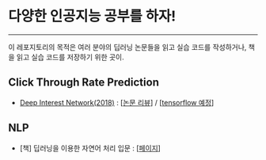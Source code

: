 
# 다양한 인공지능 공부를 하자!
---
이 레포지토리의 목적은 여러 분야의 딥러닝 논문들을 읽고 실습 코드를 작성하거나, 책을 읽고 실습 코드를 저장하기 위한 곳이.

## Click Through Rate Prediction

* [Deep Interest Network(2018)](https://arxiv.org/abs/1706.06978?context=cs) : [[논문 리뷰](https://yhyuntak.github.io/click-through%20rate%20prediction/%EB%85%BC%EB%AC%B8%20%EB%A6%AC%EB%B7%B0/Deep_interest_Network/)] / [[tensorflow 예정]()]


## NLP

* [책] 딥러닝을 이용한 자연어 처리 입문 : [[페이지](https://github.com/yhyuntak/STUDY_AI/tree/main/Tensorflow/%E1%84%8E%E1%85%A2%E1%86%A8_%E1%84%83%E1%85%B5%E1%86%B8_%E1%84%85%E1%85%A5%E1%84%82%E1%85%B5%E1%86%BC%E1%84%8B%E1%85%B3%E1%86%AF_%E1%84%8B%E1%85%B5%E1%84%8B%E1%85%AD%E1%86%BC%E1%84%92%E1%85%A1%E1%86%AB_%E1%84%8C%E1%85%A1%E1%84%8B%E1%85%A7%E1%86%AB%E1%84%8B%E1%85%A5_%E1%84%8E%E1%85%A5%E1%84%85%E1%85%B5_%E1%84%8B%E1%85%B5%E1%86%B8%E1%84%86%E1%85%AE%E1%86%AB)]

